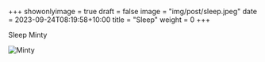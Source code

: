 +++
showonlyimage = true
draft = false
image = "img/post/sleep.jpeg"
date = 2023-09-24T08:19:58+10:00
title = "Sleep"
weight = 0
+++

Sleep Minty

<!--more-->

![Minty](/img/post/sleep.jpeg)
